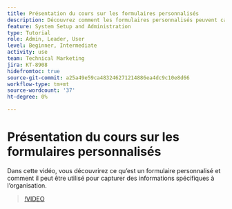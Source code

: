 ```yaml
---
title: Présentation du cours sur les formulaires personnalisés
description: Découvrez comment les formulaires personnalisés peuvent capturer des informations spécifiques à l’organisation.
feature: System Setup and Administration
type: Tutorial
role: Admin, Leader, User
level: Beginner, Intermediate
activity: use
team: Technical Marketing
jira: KT-8908
hidefromtoc: true
source-git-commit: a25a49e59ca483246271214886ea4dc9c10e8d66
workflow-type: tm+mt
source-wordcount: '37'
ht-degree: 0%

---
```


# Présentation du cours sur les formulaires personnalisés

Dans cette vidéo, vous découvrirez ce qu’est un formulaire personnalisé et comment il peut être utilisé pour capturer des informations spécifiques à l’organisation.

>[!VIDEO](https://video.tv.adobe.com/v/335171/?quality=12&learn=on)
